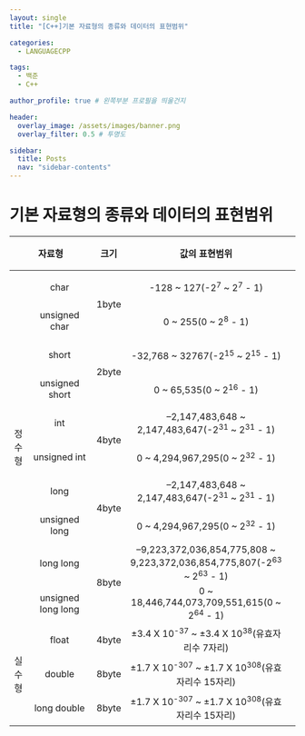 ```yaml
---
layout: single
title: "[C++]기본 자료형의 종류와 데이터의 표현범위"

categories:
  - LANGUAGECPP

tags:
  - 백준
  - C++

author_profile: true # 왼쪽부분 프로필을 띄울건지

header:
  overlay_image: /assets/images/banner.png
  overlay_filter: 0.5 # 투명도

sidebar:
  title: Posts
  nav: "sidebar-contents"
---
```


# 기본 자료형의 종류와 데이터의 표현범위

<table style="text-align: center; font-size: 16px;">
  <colgroup>
  <col width="6.25%"/>
  <col width="28.75%" />
  <col width="10%" />
  <col width="65%" />
  </colgroup>
  <thead>
    <tr height="60px">
      <th colspan="2" >자료형</th>
      <th>크기</th>
      <th>값의 표현범위</th>
      <th></th>
    </tr>
  </thead>  
  <tbody>
    <tr height="60px">
      <td rowspan="10" >정수형</td>
      <td>char</td>
      <td rowspan="2">1byte</td>
      <td>-128 ~ 127(-2<sup>7</sup> ~ 2<sup>7</sup> - 1)</td>
    </tr>
    <tr height="60px">
      <td>unsigned char</td>
      <td>0 ~ 255(0 ~ 2<sup>8</sup> - 1)</td>
    </tr>
    <tr height="60px">
      <td>short</td>
      <td rowspan="2">2byte</td>
      <td>-32,768 ~ 32767(-2<sup>15</sup> ~ 2<sup>15</sup> - 1)</td>
    </tr>
    <tr height="60px">
      <td>unsigned short</td>
      <td>0 ~ 65,535(0 ~ 2<sup>16</sup> - 1)</td>
    </tr>
    <tr height="60px">
      <td>int</td>
      <td rowspan="2">4byte</td>
      <td>–2,147,483,648 ~ 2,147,483,647(-2<sup>31</sup> ~ 2<sup>31</sup> - 1)</td>
    </tr>
    <tr height="60px">
      <td>unsigned int</td>
      <td>0 ~ 4,294,967,295(0 ~ 2<sup>32</sup> - 1)</td>
    </tr>
    <tr height="60px">
      <td>long</td>
      <td rowspan="2">4byte</td>
      <td>–2,147,483,648 ~ 2,147,483,647(-2<sup>31</sup> ~ 2<sup>31</sup> - 1)</td>
    </tr>
    <tr height="60px">
      <td>unsigned long</td>
      <td>0 ~ 4,294,967,295(0 ~ 2<sup>32</sup> - 1)</td>
    </tr>
    <tr height="60px">
      <td>long long</td>
      <td rowspan="2">8byte</td>
      <td>–9,223,372,036,854,775,808 ~ 9,223,372,036,854,775,807(-2<sup>63</sup> ~ 2<sup>63</sup> - 1)</td>
    </tr>
    <tr height="60px">
      <td>unsigned long long</td>
      <td>0 ~ 18,446,744,073,709,551,615(0 ~ 2<sup>64</sup> - 1)</td>
    </tr>
    <tr height="60px">
      <td rowspan="3">실수형</td>
      <td>float</td>
      <td>4byte</td>
      <td>&plusmn;3.4 X 10<sup>-37</sup> ~ &plusmn;3.4 X 10<sup>38</sup>(유효자리수 7자리)</td>
    </tr>
    <tr height="60px">
      <td>double</td>
      <td>8byte</td>
      <td>&plusmn;1.7 X 10<sup>-307</sup> ~ &plusmn;1.7 X 10<sup>308</sup>(유효자리수 15자리)</td>
    </tr>
    <tr height="60px">
      <td>long double</td>
      <td>8byte</td>
      <td>&plusmn;1.7 X 10<sup>-307</sup> ~ &plusmn;1.7 X 10<sup>308</sup>(유효자리수 15자리)</td>
    </tr>
  </tbody>
</table>
